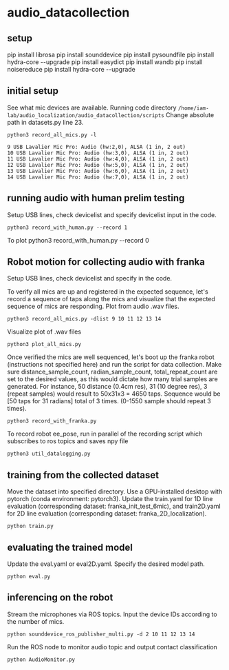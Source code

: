 # audio_datacollection

## setup
pip install librosa
pip install sounddevice
pip install pysoundfile
pip install hydra-core --upgrade
pip install easydict
pip install wandb
pip install noisereduce
pip install hydra-core --upgrade

## initial setup
See what mic devices are available. Running code directory `/home/iam-lab/audio_localization/audio_datacollection/scripts`
Change absolute path in datasets.py line 23.

```
python3 record_all_mics.py -l
```

```
9 USB Lavalier Mic Pro: Audio (hw:2,0), ALSA (1 in, 2 out)
10 USB Lavalier Mic Pro: Audio (hw:3,0), ALSA (1 in, 2 out)
11 USB Lavalier Mic Pro: Audio (hw:4,0), ALSA (1 in, 2 out)
12 USB Lavalier Mic Pro: Audio (hw:5,0), ALSA (1 in, 2 out)
13 USB Lavalier Mic Pro: Audio (hw:6,0), ALSA (1 in, 2 out)
14 USB Lavalier Mic Pro: Audio (hw:7,0), ALSA (1 in, 2 out)
```



## running audio with human prelim testing
Setup USB lines, check devicelist and specify devicelist input in the code. 
```
python3 record_with_human.py --record 1
```

To plot
python3 record_with_human.py --record 0



## Robot motion for collecting audio with franka
Setup USB lines, check devicelist and specify in the code.

To verify all mics are up and registered in the expected sequence, let's record a sequence of taps along the mics and visualize that the expected sequence of mics are responding. Plot from audio .wav files.

```
python3 record_all_mics.py -dlist 9 10 11 12 13 14
```

Visualize plot of .wav files
```
python3 plot_all_mics.py
```

Once verified the mics are well sequenced, let's boot up the franka robot (instructions not specified here) and run the script for data collection. Make sure distance_sample_count, radian_sample_count, total_repeat_count are set to the desired values, as this would dictate how many trial samples are generated. For instance, 50 distance (0.4cm res), 31 (10 degree res), 3 (repeat samples) would result to 50x31x3 = 4650 taps. Sequence would be [50 taps for 31 radians] total of 3 times. (0-1550 sample should repeat 3 times).
```
python3 record_with_franka.py 
```

To record robot ee_pose, run in parallel of the recording script which subscribes to ros topics and saves npy file
```
python3 util_datalogging.py 
```

## training from the collected dataset

Move the dataset into specified directory. Use a GPU-installed desktop with pytorch (conda environment: pytorch3).
Update the train.yaml for 1D line evaluation (corresponding dataset: franka_init_test_6mic), and train2D.yaml for 2D line evaluation (corresponding dataset: franka_2D_localization). 

```
python train.py 
```

## evaluating the trained model
Update the eval.yaml or eval2D.yaml. Specify the desired model path.  
```
python eval.py 
```


## inferencing on the robot
Stream the microphones via ROS topics. Input the device IDs according to the number of mics.
```
python sounddevice_ros_publisher_multi.py -d 2 10 11 12 13 14
```

Run the ROS node to monitor audio topic and output contact classification
```
python AudioMonitor.py
```
